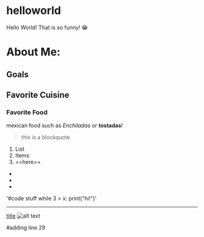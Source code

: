 # helloworld
Hello World!
That is so funny! :joy:
# About Me:
## Goals
## Favorite Cuisine
### Favorite Food
mexican food such as *Enchiladas* or **tostadas**!
> this is a blockquote

1. List
2. Items
3. ==here==
-
-
-
'#code stuff 
while 3 > x:
  print("hi!")'


-------
[title](https://www.google.come)
![alt text](image.jpg)
 

 
 
 #adding line 29
